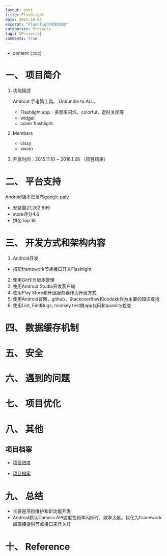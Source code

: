 ```yaml
---
layout: post
title: Flashlight
date: 2015-10-01
excerpt: "Flashlight项目总结"
categories: Projects
tags: [Projects]
comments: true
---
```


* content
{:toc}



# 一、 项目简介

1. 功能描述

    Android 手电筒工具。 Unbundle to ALL。
    
    - Flashlight app：多频率闪烁，colorful，定时关闭等
    - widget
    - cover flashlight.

2. Members

    - cissy
    - vivian

3. 开发时间：2015.11.10 ~ 2016.1.28 （项目结束）


# 二、 平台支持

Android版本已发布[google paly](https://play.google.com/store/apps/details?id=com.asus.flashlight) 

- 安装量27,262,899
- store评分4.6
- 排名Top 10

# 三、 开发方式和架构内容

1. Android开发
 - 搭配framework节点接口开关Flashlight
2. 使用Git作为版本管理
3. 使用Android Studio开发客户端
4. 使用Play Store和升级服务器作为升级方式
5. 使用Android官网，github，Stackoverflow和codekk作为主要的知识查找
6. 使用Lint, FindBugs, monkey test做app代码和quanlity检查

# 四、 数据缓存机制

# 五、 安全

# 六、 遇到的问题

# 七、 项目优化

# 八、 其他

## 项目档案

- [项目进度](N:\Project\Manager\FlashLight) 

- [项目档案](N:\Project\Manager\FlashLight)

# 九、 总结

- 主要是项目维护和新功能开发
- Android默认Camera API速度在频率闪烁时，效率太低。优化为framework层直接提供节点接口来开关灯

# 十、 Reference



